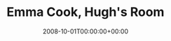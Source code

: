 ---
templateKey: event
guid: 08948b7c-6eab-11ea-99c5-002590d1d1b0
date: 2008-10-01T00:00:00+00:00
eventTime: '9'
title: "Emma Cook, Hugh's Room"
artist: Emma Cook
city: Toronto
venue: Hugh's Room
group: Tim Shia
guests: Lina Allemano , Chris Bartos, Gord Mowat, the Good Lovelies, Ian Yim
---